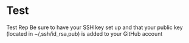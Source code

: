 # Test
Test Rep
Be sure to have your SSH key set up and that your public key  (located in ~/,ssh/id_rsa,pub) is added to your GitHub account
